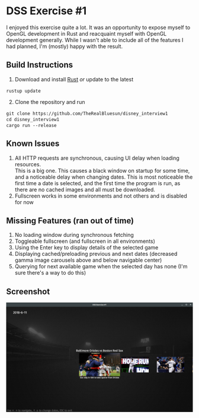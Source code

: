 # DSS Exercise #1
I enjoyed this exercise quite a lot.  It was an opportunity to expose myself to OpenGL development in Rust and reacquaint myself with OpenGL development generally.  While I wasn't able to include all of the features I had planned, I'm (mostly) happy with the result.

## Build Instructions
1. Download and install [Rust](https://www.rust-lang.org/tools/install) _or_ update to the latest
```
rustup update
```

2. Clone the repository and run
```
git clone https://github.com/TheRealBluesun/disney_interview1
cd disney_interview1
cargo run --release
```

## Known Issues
1. All HTTP requests are synchronous, causing UI delay when loading resources.  
This is a big one.  This causes a black window on startup for some time, and a noticeable delay when changing dates.  This is most noticeable the first time a date is selected, and the first time the program is run, as there are no cached images and all must be downloaded.
2. Fullscreen works in some environments and not others and is disabled for now


## Missing Features (ran out of time)
1. No loading window during synchronous fetching
2. Toggleable fullscreen (and fullscreen in all environments)
3. Using the Enter key to display details of the selected game
4. Displaying cached/preloading previous and next dates (decreased gamma image carousels above and below navigable center)
5. Querying for next available game when the selected day has none (I'm sure there's a way to do this)

## Screenshot
![Alt text](images/screenshot.png?raw=true "Screenshot")

